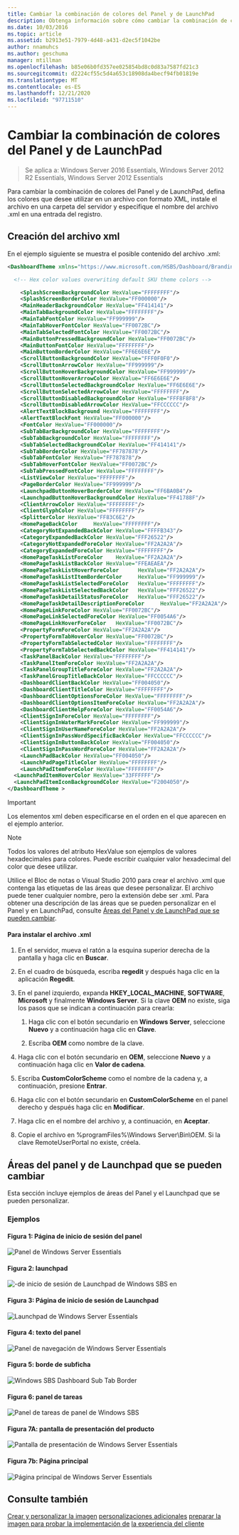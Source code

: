 ```yaml
---
title: Cambiar la combinación de colores del Panel y de LaunchPad
description: Obtenga información sobre cómo cambiar la combinación de colores del panel y el Launchpad mediante la definición de los colores que quiere usar en un archivo con formato XML.
ms.date: 10/03/2016
ms.topic: article
ms.assetid: b2913e51-7979-4d48-a431-d2ec5f1042be
author: nnamuhcs
ms.author: geschuma
manager: mtillman
ms.openlocfilehash: b85e06b0fd357ee025854bd8c0d83a7587fd21c3
ms.sourcegitcommit: d2224cf55c5d4a653c18908da4becf94fb01819e
ms.translationtype: MT
ms.contentlocale: es-ES
ms.lasthandoff: 12/21/2020
ms.locfileid: "97711510"
---
```

# <a name="change-the-color-scheme-of-the-dashboard-and-launchpad"></a>Cambiar la combinación de colores del Panel y de LaunchPad

>Se aplica a: Windows Server 2016 Essentials, Windows Server 2012 R2 Essentials, Windows Server 2012 Essentials

Para cambiar la combinación de colores del Panel y de LaunchPad, defina los colores que desee utilizar en un archivo con formato XML, instale el archivo en una carpeta del servidor y especifique el nombre del archivo .xml en una entrada del registro.

## <a name="create-the-xml-file"></a>Creación del archivo xml
 En el ejemplo siguiente se muestra el posible contenido del archivo .xml:

```xml
<DashboardTheme xmlns="https://www.microsoft.com/HSBS/Dashboard/Branding/2010">

  <!-- Hex color values overwriting default SKU theme colors -->

    <SplashScreenBackgroundColor HexValue="FFFFFFFF"/>
    <SplashScreenBorderColor HexValue="FF000000"/>
    <MainHeaderBackgroundColor HexValue="FF414141"/>
    <MainTabBackgroundColor HexValue="FFFFFFFF"/>
    <MainTabFontColor HexValue="FF999999"/>
    <MainTabHoverFontColor HexValue="FF0072BC"/>
    <MainTabSelectedFontColor HexValue="FF0072BC"/>
    <MainButtonPressedBackgroundColor HexValue="FF0072BC"/>
    <MainButtonFontColor HexValue="FFFFFFFF"/>
    <MainButtonBorderColor HexValue="FF6E6E6E"/>
    <ScrollButtonBackgroundColor HexValue="FFF0F0F0"/>
    <ScrollButtonArrowColor HexValue="FF999999"/>
    <ScrollButtonHoverBackgroundColor HexValue="FF999999"/>
    <ScrollButtonHoverArrowColor HexValue="FF6E6E6E"/>
    <ScrollButtonSelectedBackgroundColor HexValue="FF6E6E6E"/>
    <ScrollButtonSelectedArrowColor HexValue="FFFFFFFF"/>
    <ScrollButtonDisabledBackgroundColor HexValue="FFF8F8F8"/>
    <ScrollButtonDisabledArrowColor HexValue="FFCCCCCC"/>
    <AlertTextBlockBackground HexValue="FFFFFFFF"/>
    <AlertTextBlockFont HexValue="FF000000"/>
    <FontColor HexValue="FF000000"/>
    <SubTabBarBackgroundColor HexValue="FFFFFFFF"/>
    <SubTabBackgroundColor HexValue="FFFFFFFF"/>
    <SubTabSelectedBackgroundColor HexValue="FF414141"/>
    <SubTabBorderColor HexValue="FF787878"/>
    <SubTabFontColor HexValue="FF787878"/>
    <SubTabHoverFontColor HexValue="FF0072BC"/>
    <SubTabPressedFontColor HexValue="FFFFFFFF"/>
    <ListViewColor HexValue="FFFFFFFF"/>
    <PageBorderColor HexValue="FF999999"/>   
    <LaunchpadButtonHoverBorderColor HexValue="FF6BA0B4"/>
    <LaunchpadButtonHoverBackgroundColor HexValue="FF41788F"/>
    <ClientArrowColor HexValue="FFFFFFFF"/>
    <ClientGlyphColor HexValue="FFFFFFFF"/>
    <SplitterColor HexValue="FF83C6E2"/>
    <HomePageBackColor     HexValue="FFFFFFFF"/>
    <CategoryNotExpandedBackColor HexValue="FFFFB343"/>
    <CategoryExpandedBackColor HexValue="FFF26522"/>
    <CategoryNotExpandedForeColor HexValue="FF2A2A2A"/>
    <CategoryExpandedForeColor HexValue="FFFFFFFF"/>
    <HomePageTaskListForeColor    HexValue="FF2A2A2A"/>
    <HomePageTaskListBackColor HexValue="FFEAEAEA"/>
    <HomePageTaskListHoverForeColor      HexValue="FF2A2A2A"/>
    <HomePageTaskListItemBorderColor     HexValue="FF999999"/>
    <HomePageTaskListSelectedForeColor   HexValue="FFFFFFFF"/>
    <HomePageTaskListSelectedBackColor   HexValue="FFF26522"/>
    <HomePageTaskDetailStatusForeColor   HexValue="FFF26522"/>
    <HomePageTaskDetailDescriptionForeColor     HexValue="FF2A2A2A"/>
    <HomePageLinkForeColor HexValue="FF0072BC"/>
    <HomePageLinkSelectedForeColor HexValue="FF0054A6"/>
    <HomePageLinkHoverForeColor   HexValue="FF0072BC"/>
    <PropertyFormForeColor HexValue="FF2A2A2A"/>
    <PropertyFormTabHoverColor HexValue="FF0072BC"/>
    <PropertyFormTabSelectedColor HexValue="FFFFFFFF"/>
    <PropertyFormTabSelectedBackColor HexValue="FF414141"/>
    <TaskPanelBackColor HexValue="FFFFFFFF"/>
    <TaskPanelItemForeColor HexValue="FF2A2A2A"/>
    <TaskPanelGroupTitleForeColor HexValue="FF2A2A2A"/>
    <TaskPanelGroupTitleBackColor HexValue="FFCCCCCC"/>
    <DashboardClientBackColor HexValue="FF004050"/>
    <DashboardClientTitleColor HexValue="FFFFFFFF"/>
    <DashboardClientOptionsForeColor HexValue="FFFFFFFF"/>
    <DashboardClientOptionsItemForeColor HexValue="FF2A2A2A"/>
    <DashboardClientHelpForeColor HexValue="FF0054A6"/>
    <ClientSignInForeColor HexValue="FFFFFFFF"/>
    <ClientSignInWaterMarkForeColor HexValue="FF999999"/>
    <ClientSignInUserNameForeColor HexValue="FF2A2A2A"/>
    <ClientSignInPassWordSpecificBackColor HexValue="FFCCCCCC"/>
    <ClientSignInButtonBackColor HexValue="FF004050"/>
    <ClientSignInPassWordForeColor HexValue="FF2A2A2A"/>
    <LaunchPadBackColor HexValue="FF004050"/>
    <LaunchPadPageTitleColor HexValue="FFFFFFFF"/>
    <LaunchPadItemForeColor HexValue="FFFFFFFF"/>
  <LaunchPadItemHoverColor HexValue="33FFFFFF"/>
  <LaunchPadItemIconBackgroundColor HexValue="F2004050"/>
</DashboardTheme >

```

> [!IMPORTANT]
>  Los elementos xml deben especificarse en el orden en el que aparecen en el ejemplo anterior.

> [!NOTE]
>  Todos los valores del atributo HexValue son ejemplos de valores hexadecimales para colores. Puede escribir cualquier valor hexadecimal del color que desee utilizar.

 Utilice el Bloc de notas o Visual Studio 2010 para crear el archivo .xml que contenga las etiquetas de las áreas que desee personalizar. El archivo puede tener cualquier nombre, pero la extensión debe ser .xml. Para obtener una descripción de las áreas que se pueden personalizar en el Panel y en LaunchPad, consulte [Áreas del Panel y de LaunchPad que se pueden cambiar](Change-the-Color-Scheme-of-the-Dashboard-and-Launchpad.md#BKMK_Dashboard).

#### <a name="to-install-the-xml-file"></a>Para instalar el archivo .xml

1.  En el servidor, mueva el ratón a la esquina superior derecha de la pantalla y haga clic en **Buscar**.

2.  En el cuadro de búsqueda, escriba **regedit** y después haga clic en la aplicación **Regedit**.

3.  En el panel izquierdo, expanda **HKEY_LOCAL_MACHINE**, **SOFTWARE**, **Microsoft** y finalmente **Windows Server**. Si la clave **OEM** no existe, siga los pasos que se indican a continuación para crearla:

    1.  Haga clic con el botón secundario en **Windows Server**, seleccione **Nuevo** y a continuación haga clic en **Clave**.

    2.  Escriba **OEM** como nombre de la clave.

4.  Haga clic con el botón secundario en **OEM**, seleccione **Nuevo** y a continuación haga clic en **Valor de cadena**.

5.  Escriba **CustomColorScheme** como el nombre de la cadena y, a continuación, presione **Entrar**.

6.  Haga clic con el botón secundario en **CustomColorScheme** en el panel derecho y después haga clic en **Modificar**.

7.  Haga clic en el nombre del archivo y, a continuación, en **Aceptar**.

8.  Copie el archivo en %programFiles%\Windows Server\Bin\OEM. Si la clave RemoteUserPortal no existe, créela.

##  <a name="dashboard-and-launchpad-areas-that-can-be-changed"></a><a name="BKMK_Dashboard"></a> Áreas del panel y de Launchpad que se pueden cambiar
 Esta sección incluye ejemplos de áreas del Panel y el Launchpad que se pueden personalizar.

### <a name="examples"></a>Ejemplos

####  <a name="figure-1-sign-in-page-of-the-dashboard"></a><a name="BKMK_Figure1"></a> Figura 1: Página de inicio de sesión del panel
 ![Panel de Windows Server Essentials](media/SBS8_ADK_Dashboard_Signin_RC.png "SBS8_ADK_Dashboard_Signin_RC")

####  <a name="figure-2-launchpad"></a><a name="BKMK_Figure2"></a> Figura 2: launchpad
 ![&#45;de inicio de sesión de Launchpad de Windows SBS en](media/SBS8_ADK_LaunchpadSignin2.png "SBS8_ADK_LaunchpadSignin2")

####  <a name="figure-3-sign-in-page-of-the-launchpad"></a><a name="BKMK_Figure3"></a> Figura 3: Página de inicio de sesión de Launchpad
 ![Launchpad de Windows Server Essentials](media/SBS8_ADK_Launchpad_Signin_RC.png "SBS8_ADK_Launchpad_Signin_RC")

####  <a name="figure-4-dashboard-text"></a><a name="BKMK_Figure4"></a> Figura 4: texto del panel
 ![Panel de navegación de Windows Server Essentials](media/SBS8_ADK_Navigation_RC.png "SBS8_ADK_Navigation_RC")

####  <a name="figure-5-subtab-border"></a><a name="BKMK_Figure5"></a> Figura 5: borde de subficha
 ![Windows SBS Dashboard Sub Tab Border](media/SBS8_ADK_DashboardSubtabborder.png "SBS8_ADK_DashboardSubtabborder")

####  <a name="figure-6-task-pane"></a><a name="BKMK_Figure6"></a> Figura 6: panel de tareas
 ![Panel de tareas de panel de Windows SBS](media/SBS8_ADK_DashboardTaskPane.png "SBS8_ADK_DashboardTaskPane")

####  <a name="figure-7a-product-splash-screen"></a><a name="BKMK_Figure9"></a> Figura 7A: pantalla de presentación del producto
 ![Pantalla de presentación de Windows Server Essentials](media/SBS8_ADK_productspalshscreen_RC.png "SBS8_ADK_productspalshscreen_RC")

#### <a name="figure-7b-home-page"></a>Figura 7b: Página principal
 ![Página principal de Windows Server Essentials](media/SBS8_ADK_Dashboard_HomePage_RC.png "SBS8_ADK_Dashboard_HomePage_RC")

## <a name="see-also"></a>Consulte también
 [Crear y personalizar la imagen](Creating-and-Customizing-the-Image.md) [personalizaciones adicionales](Additional-Customizations.md) [preparar la imagen para probar la implementación de](Preparing-the-Image-for-Deployment.md) [la experiencia del cliente](Testing-the-Customer-Experience.md)